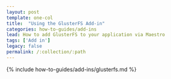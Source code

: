 ```yaml
---
layout: post
template: one-col
title:  "Using the GlusterFS Add-in"
categories: how-to-guides/add-ins
lead: How to add GlusterFS to your application via Maestro
tags: ['Add in']
legacy: false
permalink: /:collection/:path
---
```




{% include how-to-guides/add-ins/glusterfs.md %}
